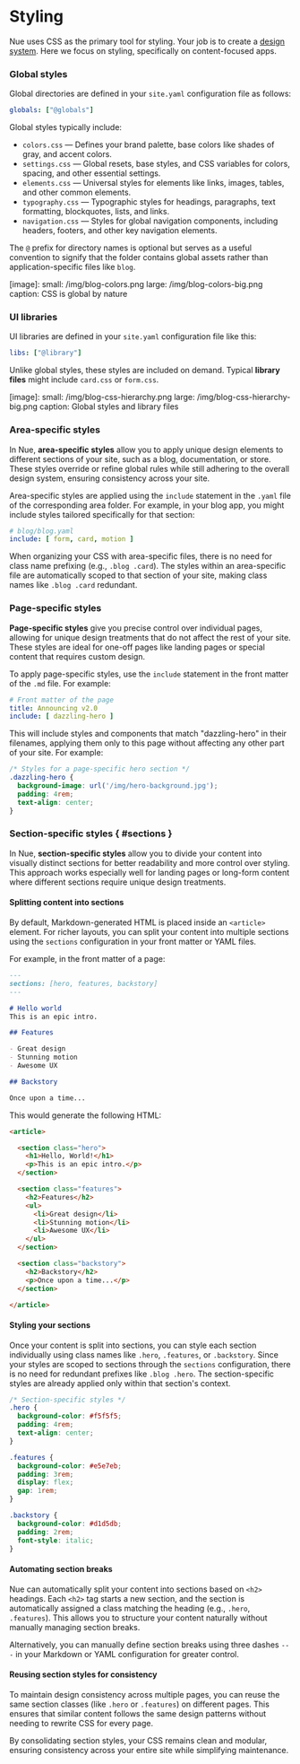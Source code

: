 
# Styling

Nue uses CSS as the primary tool for styling. Your job is to create a [design system](design-systems.html). Here we focus on styling, specifically on content-focused apps.


### Global styles

Global directories are defined in your `site.yaml` configuration file as follows:

```yaml
globals: ["@globals"]
```

Global styles typically include:

- `colors.css` — Defines your brand palette, base colors like shades of gray, and accent colors.
- `settings.css` — Global resets, base styles, and CSS variables for colors, spacing, and other essential settings.
- `elements.css` — Universal styles for elements like links, images, tables, and other common elements.
- `typography.css` — Typographic styles for headings, paragraphs, text formatting, blockquotes, lists, and links.
- `navigation.css` — Styles for global navigation components, including headers, footers, and other key navigation elements.

The `@` prefix for directory names is optional but serves as a useful convention to signify that the folder contains global assets rather than application-specific files like `blog`.

[image]:
  small: /img/blog-colors.png
  large: /img/blog-colors-big.png
  caption: CSS is global by nature


### UI libraries

UI libraries are defined in your `site.yaml` configuration file like this:

```yaml
libs: ["@library"]
```

Unlike global styles, these styles are included on demand. Typical **library files** might include `card.css` or `form.css`.

[image]:
  small: /img/blog-css-hierarchy.png
  large: /img/blog-css-hierarchy-big.png
  caption: Global styles and library files


### Area-specific styles

In Nue, **area-specific styles** allow you to apply unique design elements to different sections of your site, such as a blog, documentation, or store. These styles override or refine global rules while still adhering to the overall design system, ensuring consistency across your site.

Area-specific styles are applied using the `include` statement in the `.yaml` file of the corresponding area folder. For example, in your blog app, you might include styles tailored specifically for that section:

```yaml
# blog/blog.yaml
include: [ form, card, motion ]
```

When organizing your CSS with area-specific files, there is no need for class name prefixing (e.g., `.blog .card`). The styles within an area-specific file are automatically scoped to that section of your site, making class names like `.blog .card` redundant.


### Page-specific styles

**Page-specific styles** give you precise control over individual pages, allowing for unique design treatments that do not affect the rest of your site. These styles are ideal for one-off pages like landing pages or special content that requires custom design.

To apply page-specific styles, use the `include` statement in the front matter of the `.md` file. For example:

```yaml
# Front matter of the page
title: Announcing v2.0
include: [ dazzling-hero ]
```

This will include styles and components that match "dazzling-hero" in their filenames, applying them only to this page without affecting any other part of your site. For example:

```css
/* Styles for a page-specific hero section */
.dazzling-hero {
  background-image: url('/img/hero-background.jpg');
  padding: 4rem;
  text-align: center;
}
```


### Section-specific styles { #sections }

In Nue, **section-specific styles** allow you to divide your content into visually distinct sections for better readability and more control over styling. This approach works especially well for landing pages or long-form content where different sections require unique design treatments.

#### Splitting content into sections

By default, Markdown-generated HTML is placed inside an `<article>` element. For richer layouts, you can split your content into multiple sections using the `sections` configuration in your front matter or YAML files.

For example, in the front matter of a page:

```md
---
sections: [hero, features, backstory]
---

# Hello world
This is an epic intro.

## Features

- Great design
- Stunning motion
- Awesome UX

## Backstory

Once upon a time...
```

This would generate the following HTML:

```html
<article>

  <section class="hero">
    <h1>Hello, World!</h1>
    <p>This is an epic intro.</p>
  </section>

  <section class="features">
    <h2>Features</h2>
    <ul>
      <li>Great design</li>
      <li>Stunning motion</li>
      <li>Awesome UX</li>
    </ul>
  </section>

  <section class="backstory">
    <h2>Backstory</h2>
    <p>Once upon a time...</p>
  </section>

</article>
```

#### Styling your sections

Once your content is split into sections, you can style each section individually using class names like `.hero`, `.features`, or `.backstory`. Since your styles are scoped to sections through the `sections` configuration, there is no need for redundant prefixes like `.blog .hero`. The section-specific styles are already applied only within that section's context.

```css
/* Section-specific styles */
.hero {
  background-color: #f5f5f5;
  padding: 4rem;
  text-align: center;
}

.features {
  background-color: #e5e7eb;
  padding: 3rem;
  display: flex;
  gap: 1rem;
}

.backstory {
  background-color: #d1d5db;
  padding: 2rem;
  font-style: italic;
}
```

#### Automating section breaks

Nue can automatically split your content into sections based on `<h2>` headings. Each `<h2>` tag starts a new section, and the section is automatically assigned a class matching the heading (e.g., `.hero`, `.features`). This allows you to structure your content naturally without manually managing section breaks.

Alternatively, you can manually define section breaks using three dashes `---` in your Markdown or YAML configuration for greater control.

#### Reusing section styles for consistency

To maintain design consistency across multiple pages, you can reuse the same section classes (like `.hero` or `.features`) on different pages. This ensures that similar content follows the same design patterns without needing to rewrite CSS for every page.

By consolidating section styles, your CSS remains clean and modular, ensuring consistency across your entire site while simplifying maintenance.
